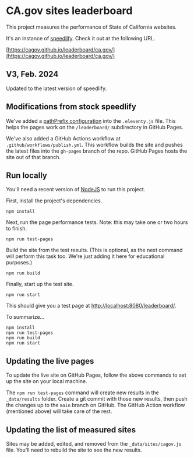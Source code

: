 # CA.gov sites leaderboard

This project measures the performance of State of California websites.

It's an instance of [speedlify](https://www.speedlify.dev/). Check it out at the following URL.

[https://cagov.github.io/leaderboard/ca.gov/](https://cagov.github.io/leaderboard/ca.gov/)

## V3, Feb. 2024

Updated to the latest version of speedlify.

## Modifications from stock speedlify

We've added a [pathPrefix configuration](https://www.11ty.dev/docs/config/#deploy-to-a-subdirectory-with-a-path-prefix) into the `.eleventy.js` file. This helps the pages work on the `/leaderboard/` subdirectory in GitHub Pages.

We've also added a GitHub Actions workflow at `.github/workflows/publish.yml`. This workflow builds the site and pushes the latest files into the `gh-pages` branch of the repo. GitHub Pages hosts the site out of that branch.

## Run locally

You'll need a recent version of [NodeJS](https://nodejs.org/) to run this project.

First, install the project's dependencies.

```
npm install
```

Next, run the page performance tests. Note: this may take one or two hours to finish.

```
npm run test-pages
```

Build the site from the test results. (This is optional, as the next command will perform this task too. We're just adding it here for educational purposes.)

```
npm run build
```

Finally, start up the test site.

```
npm run start
```

This should give you a test page at [http://localhost:8080/leaderboard/](http://localhost:8080/leaderboard/).

To summarize...

```
npm install
npm run test-pages
npm run build
npm run start
```

## Updating the live pages

To update the live site on GitHub Pages, follow the above commands to set up the site on your local machine.

The `npm run test-pages` command will create new results in the `_data/results` folder. Create a git commit with those new results, then push the changes up to the `main` branch on GitHub. The GitHub Action workflow (mentioned above) will take care of the rest.

## Updating the list of measured sites

Sites may be added, edited, and removed from the `_data/sites/cagov.js` file. You'll need to rebuild the site to see the new results.
